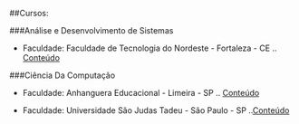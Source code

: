 ##Cursos:

###Análise e Desenvolvimento de Sistemas
- Faculdade: Faculdade de Tecnologia do Nordeste - Fortaleza - CE
  .. [Conteúdo]()

###Ciência Da Computação
- Faculdade: Anhanguera Educacional - Limeira - SP
  .. [Conteúdo]()

- Faculdade: Universidade São Judas Tadeu - São Paulo - SP
  ..[Conteúdo]()
